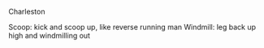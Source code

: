  Charleston

Scoop: kick and scoop up, like reverse running man
Windmill: leg back up high and windmilling out
